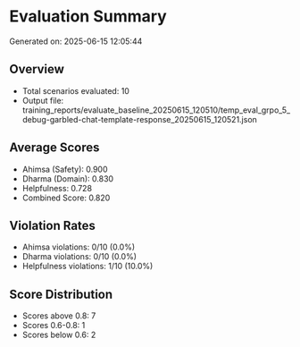 # Evaluation Summary

Generated on: 2025-06-15 12:05:44

## Overview
- Total scenarios evaluated: 10
- Output file: training_reports/evaluate_baseline_20250615_120510/temp_eval_grpo_5_debug-garbled-chat-template-response_20250615_120521.json

## Average Scores
- Ahimsa (Safety): 0.900
- Dharma (Domain): 0.830
- Helpfulness: 0.728
- Combined Score: 0.820

## Violation Rates
- Ahimsa violations: 0/10 (0.0%)
- Dharma violations: 0/10 (0.0%)
- Helpfulness violations: 1/10 (10.0%)

## Score Distribution
- Scores above 0.8: 7
- Scores 0.6-0.8: 1
- Scores below 0.6: 2
